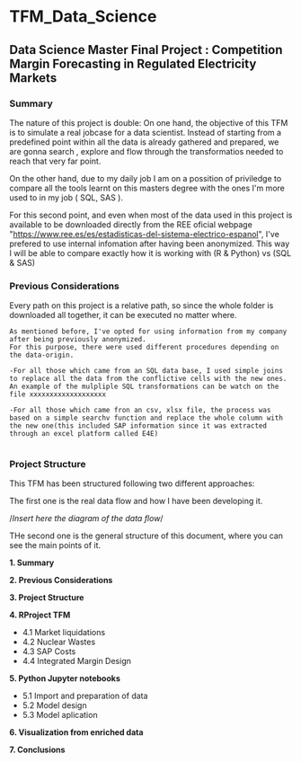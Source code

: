 # TFM_Data_Science
## Data Science Master Final Project : Competition Margin Forecasting in Regulated Electricity Markets

### Summary
The nature of this project is double:
On one hand, the objective of this TFM is to simulate a real jobcase for a data scientist.
Instead of starting from a predefined point within all the data is already gathered and prepared, we are gonna search , explore and flow through the transformatios needed to reach that very far point.

On the other hand, due to my daily job I am on a possition of priviledge to compare all the tools learnt on this masters degree  with the ones I'm more used to in my job ( SQL, SAS ). 

For this second point, and even when most of the data used in this project is available to be downloaded directly from the REE oficial webpage  "https://www.ree.es/es/estadisticas-del-sistema-electrico-espanol", I've prefered to use internal infomation after having been anonymized. This way I will be able to compare exactly how it is working with (R & Python) vs (SQL & SAS)


### Previous Considerations
Every path on this project is a relative path, so since the whole folder is downloaded all together, it can be executed no matter where.

```
As mentioned before, I've opted for using information from my company after being previously anonymized.
For this purpose, there were used different procedures depending on the data-origin.

-For all those which came from an SQL data base, I used simple joins to replace all the data from the conflictive cells with the new ones. An example of the mulpliple SQL transformations can be watch on the file xxxxxxxxxxxxxxxxxxx

-For all those which came fron an csv, xlsx file, the process was based on a simple searchv function and replace the whole column with the new one(this included SAP information since it was extracted through an excel platform called E4E)


```

### Project Structure
This TFM has been structured following two different approaches:

The first one is the real data flow and how I have been developing it.

/*Insert here the diagram of the data flow*/


THe second one is the general structure of this document, where you can see the main points of it.

**1. Summary**
  
**2. Previous Considerations**

**3. Project Structure**

**4. RProject TFM**
- 4.1 Market liquidations
- 4.2 Nuclear Wastes
- 4.3 SAP Costs
- 4.4 Integrated Margin Design

**5. Python Jupyter notebooks**
- 5.1 Import and preparation of data
- 5.2 Model design
- 5.3 Model aplication

**6. Visualization from enriched data**

**7. Conclusions**

